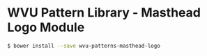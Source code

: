 # WVU Pattern Library - Masthead Logo Module

```bash
$ bower install --save wvu-patterns-masthead-logo
```